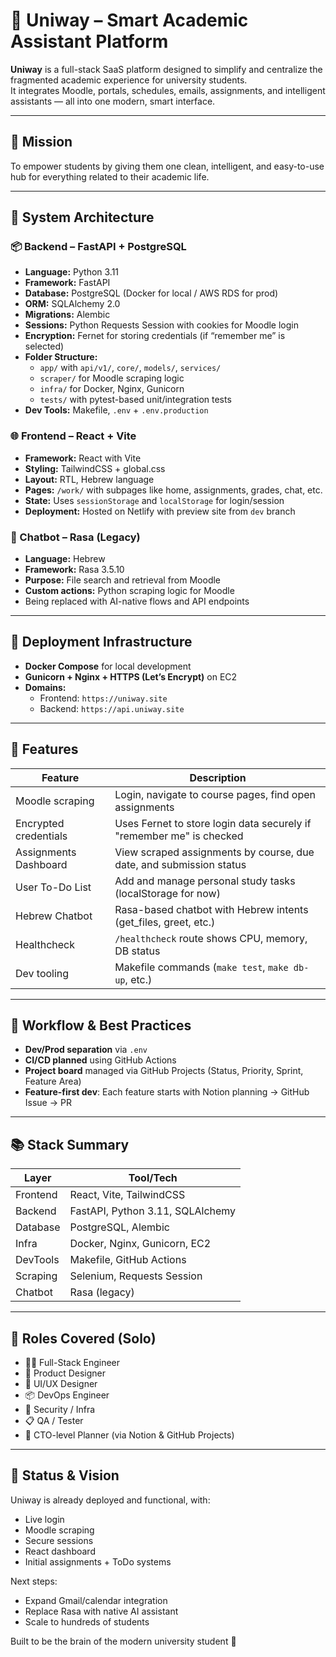 
# 🧠 Uniway – Smart Academic Assistant Platform

**Uniway** is a full-stack SaaS platform designed to simplify and centralize the fragmented academic experience for university students.  
It integrates Moodle, portals, schedules, emails, assignments, and intelligent assistants — all into one modern, smart interface.

---

## 🎯 Mission

To empower students by giving them one clean, intelligent, and easy-to-use hub for everything related to their academic life.

---

## 🧱 System Architecture

### 📦 Backend – FastAPI + PostgreSQL
- **Language:** Python 3.11
- **Framework:** FastAPI
- **Database:** PostgreSQL (Docker for local / AWS RDS for prod)
- **ORM:** SQLAlchemy 2.0
- **Migrations:** Alembic
- **Sessions:** Python Requests Session with cookies for Moodle login
- **Encryption:** Fernet for storing credentials (if “remember me” is selected)
- **Folder Structure:**
    - `app/` with `api/v1/`, `core/`, `models/`, `services/`
    - `scraper/` for Moodle scraping logic
    - `infra/` for Docker, Nginx, Gunicorn
    - `tests/` with pytest-based unit/integration tests
- **Dev Tools:** Makefile, `.env` + `.env.production`

### 🌐 Frontend – React + Vite
- **Framework:** React with Vite
- **Styling:** TailwindCSS + global.css
- **Layout:** RTL, Hebrew language
- **Pages:** `/work/` with subpages like home, assignments, grades, chat, etc.
- **State:** Uses `sessionStorage` and `localStorage` for login/session
- **Deployment:** Hosted on Netlify with preview site from `dev` branch

### 🧠 Chatbot – Rasa (Legacy)
- **Language:** Hebrew
- **Framework:** Rasa 3.5.10
- **Purpose:** File search and retrieval from Moodle
- **Custom actions:** Python scraping logic for Moodle
- Being replaced with AI-native flows and API endpoints

---

## 🐳 Deployment Infrastructure

- **Docker Compose** for local development
- **Gunicorn + Nginx + HTTPS (Let’s Encrypt)** on EC2
- **Domains:**
    - Frontend: `https://uniway.site`
    - Backend: `https://api.uniway.site`

---

## 🧩 Features

| Feature                | Description                                                                 |
|------------------------|-----------------------------------------------------------------------------|
| Moodle scraping        | Login, navigate to course pages, find open assignments                     |
| Encrypted credentials  | Uses Fernet to store login data securely if "remember me" is checked       |
| Assignments Dashboard  | View scraped assignments by course, due date, and submission status        |
| User To-Do List        | Add and manage personal study tasks (localStorage for now)                 |
| Hebrew Chatbot         | Rasa-based chatbot with Hebrew intents (get_files, greet, etc.)            |
| Healthcheck            | `/healthcheck` route shows CPU, memory, DB status                         |
| Dev tooling            | Makefile commands (`make test`, `make db-up`, etc.)                        |

---

## 🔄 Workflow & Best Practices

- **Dev/Prod separation** via `.env`
- **CI/CD planned** using GitHub Actions
- **Project board** managed via GitHub Projects (Status, Priority, Sprint, Feature Area)
- **Feature-first dev**: Each feature starts with Notion planning → GitHub Issue → PR

---

## 📚 Stack Summary

| Layer       | Tool/Tech                        |
|-------------|----------------------------------|
| Frontend    | React, Vite, TailwindCSS         |
| Backend     | FastAPI, Python 3.11, SQLAlchemy |
| Database    | PostgreSQL, Alembic              |
| Infra       | Docker, Nginx, Gunicorn, EC2     |
| DevTools    | Makefile, GitHub Actions         |
| Scraping    | Selenium, Requests Session       |
| Chatbot     | Rasa (legacy)                    |

---

## 🧠 Roles Covered (Solo)

- 👨‍💻 Full-Stack Engineer
- 🧠 Product Designer
- 🎨 UI/UX Designer
- 📦 DevOps Engineer
- 🔐 Security / Infra
- 📋 QA / Tester
- 🧭 CTO-level Planner (via Notion & GitHub Projects)

---

## 🧠 Status & Vision

Uniway is already deployed and functional, with:
- Live login
- Moodle scraping
- Secure sessions
- React dashboard
- Initial assignments + ToDo systems

Next steps:
- Expand Gmail/calendar integration
- Replace Rasa with native AI assistant
- Scale to hundreds of students

Built to be the brain of the modern university student 🚀

